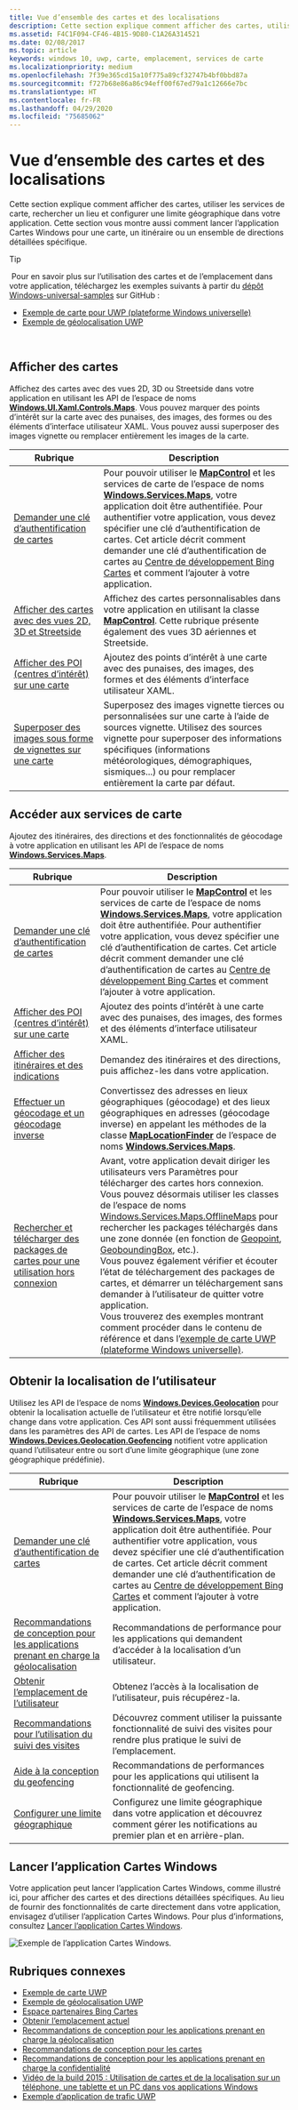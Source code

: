 ```yaml
---
title: Vue d’ensemble des cartes et des localisations
description: Cette section explique comment afficher des cartes, utiliser les services de carte, rechercher un lieu et configurer une limite géographique dans votre application. Cette section vous montre aussi comment lancer l’application Cartes Windows pour une carte, un itinéraire ou un ensemble de directions détaillées spécifique.
ms.assetid: F4C1F094-CF46-4B15-9D80-C1A26A314521
ms.date: 02/08/2017
ms.topic: article
keywords: windows 10, uwp, carte, emplacement, services de carte
ms.localizationpriority: medium
ms.openlocfilehash: 7f39e365cd15a10f775a89cf32747b4bf0bbd87a
ms.sourcegitcommit: f727b68e86a86c94eff00f67ed79a1c12666e7bc
ms.translationtype: HT
ms.contentlocale: fr-FR
ms.lasthandoff: 04/29/2020
ms.locfileid: "75685062"
---
```

# <a name="maps-and-location-overview"></a>Vue d’ensemble des cartes et des localisations




Cette section explique comment afficher des cartes, utiliser les services de carte, rechercher un lieu et configurer une limite géographique dans votre application. Cette section vous montre aussi comment lancer l’application Cartes Windows pour une carte, un itinéraire ou un ensemble de directions détaillées spécifique.

> [!TIP]
> Pour en savoir plus sur l’utilisation des cartes et de l’emplacement dans votre application, téléchargez les exemples suivants à partir du [dépôt Windows-universal-samples](https://github.com/Microsoft/Windows-universal-samples) sur GitHub :
-   [Exemple de carte pour UWP (plateforme Windows universelle)](https://github.com/Microsoft/Windows-universal-samples/tree/master/Samples/MapControl)
-   [Exemple de géolocalisation UWP](https://github.com/Microsoft/Windows-universal-samples/tree/master/Samples/Geolocation)

 

## <a name="display-maps"></a>Afficher des cartes


Affichez des cartes avec des vues 2D, 3D ou Streetside dans votre application en utilisant les API de l’espace de noms [**Windows.UI.Xaml.Controls.Maps**](https://docs.microsoft.com/uwp/api/Windows.UI.Xaml.Controls.Maps). Vous pouvez marquer des points d’intérêt sur la carte avec des punaises, des images, des formes ou des éléments d’interface utilisateur XAML. Vous pouvez aussi superposer des images vignette ou remplacer entièrement les images de la carte.

| Rubrique | Description |
|-------|-------------|
| [Demander une clé d’authentification de cartes](authentication-key.md) | Pour pouvoir utiliser le [**MapControl**](https://docs.microsoft.com/uwp/api/Windows.UI.Xaml.Controls.Maps.MapControl) et les services de carte de l’espace de noms [**Windows.Services.Maps**](https://docs.microsoft.com/uwp/api/Windows.Services.Maps), votre application doit être authentifiée. Pour authentifier votre application, vous devez spécifier une clé d’authentification de cartes. Cet article décrit comment demander une clé d’authentification de cartes au [Centre de développement Bing Cartes](https://www.bingmapsportal.com/) et comment l’ajouter à votre application. |
| [Afficher des cartes avec des vues 2D, 3D et Streetside](display-maps.md) | Affichez des cartes personnalisables dans votre application en utilisant la classe [**MapControl**](https://docs.microsoft.com/uwp/api/Windows.UI.Xaml.Controls.Maps.MapControl). Cette rubrique présente également des vues 3D aériennes et Streetside. |
| [Afficher des POI (centres d’intérêt) sur une carte](display-poi.md) | Ajoutez des points d’intérêt à une carte avec des punaises, des images, des formes et des éléments d’interface utilisateur XAML. |
| [Superposer des images sous forme de vignettes sur une carte](overlay-tiled-images.md) | Superposez des images vignette tierces ou personnalisées sur une carte à l’aide de sources vignette. Utilisez des sources vignette pour superposer des informations spécifiques (informations météorologiques, démographiques, sismiques...) ou pour remplacer entièrement la carte par défaut. |



## <a name="access-map-services"></a>Accéder aux services de carte

Ajoutez des itinéraires, des directions et des fonctionnalités de géocodage à votre application en utilisant les API de l’espace de noms [**Windows.Services.Maps**](https://docs.microsoft.com/uwp/api/Windows.Services.Maps).

| Rubrique | Description |
|-----------------------------------------------------------|-----------------------------------------------------------------------------------------------------------------------------------------------------------------------------------------------------------------------------------------------------------------------------------------------------------------------------------------------|
| [Demander une clé d’authentification de cartes](authentication-key.md) | Pour pouvoir utiliser le [**MapControl**](https://docs.microsoft.com/uwp/api/Windows.UI.Xaml.Controls.Maps.MapControl) et les services de carte de l’espace de noms [**Windows.Services.Maps**](https://docs.microsoft.com/uwp/api/Windows.Services.Maps), votre application doit être authentifiée. Pour authentifier votre application, vous devez spécifier une clé d’authentification de cartes. Cet article décrit comment demander une clé d’authentification de cartes au [Centre de développement Bing Cartes](https://www.bingmapsportal.com/) et comment l’ajouter à votre application. |
| [Afficher des POI (centres d’intérêt) sur une carte](display-poi.md) | Ajoutez des points d’intérêt à une carte avec des punaises, des images, des formes et des éléments d’interface utilisateur XAML. |
| [Afficher des itinéraires et des indications](routes-and-directions.md) | Demandez des itinéraires et des directions, puis affichez-les dans votre application. |
| [Effectuer un géocodage et un géocodage inverse](geocoding.md) | Convertissez des adresses en lieux géographiques (géocodage) et des lieux géographiques en adresses (géocodage inverse) en appelant les méthodes de la classe [**MapLocationFinder**](https://docs.microsoft.com/uwp/api/Windows.Services.Maps.MapLocationFinder) de l’espace de noms [**Windows.Services.Maps**](https://docs.microsoft.com/uwp/api/Windows.Services.Maps). |
| [Rechercher et télécharger des packages de cartes pour une utilisation hors connexion](https://docs.microsoft.com/uwp/api/windows.services.maps.offlinemaps)| Avant, votre application devait diriger les utilisateurs vers Paramètres pour télécharger des cartes hors connexion. Vous pouvez désormais utiliser les classes de l’espace de noms [Windows.Services.Maps.OfflineMaps](https://docs.microsoft.com/uwp/api/windows.services.maps.offlinemaps) pour rechercher les packages téléchargés dans une zone donnée (en fonction de [Geopoint](https://docs.microsoft.com/uwp/api/Windows.Devices.Geolocation.Geopoint), [GeoboundingBox](https://docs.microsoft.com/uwp/api/windows.devices.geolocation.geoboundingbox), etc.). <br> Vous pouvez également vérifier et écouter l’état de téléchargement des packages de cartes, et démarrer un téléchargement sans demander à l’utilisateur de quitter votre application. <br> Vous trouverez des exemples montrant comment procéder dans le contenu de référence et dans l’[exemple de carte UWP (plateforme Windows universelle)](https://github.com/Microsoft/Windows-universal-samples/tree/master/Samples/MapControl).

## <a name="get-the-users-location"></a>Obtenir la localisation de l’utilisateur

Utilisez les API de l’espace de noms [**Windows.Devices.Geolocation**](https://docs.microsoft.com/uwp/api/Windows.Devices.Geolocation) pour obtenir la localisation actuelle de l’utilisateur et être notifié lorsqu’elle change dans votre application. Ces API sont aussi fréquemment utilisées dans les paramètres des API de cartes. Les API de l’espace de noms [**Windows.Devices.Geolocation.Geofencing**](https://docs.microsoft.com/uwp/api/Windows.Devices.Geolocation.Geofencing) notifient votre application quand l’utilisateur entre ou sort d’une limite géographique (une zone géographique prédéfinie).

| Rubrique | Description |
|-------------------------------------------------------------------|---------------------------------------------------------------------------------------------------------------------------------------------------------------------------------------------------------------------------------------------------------------------------------------------------------------------------------------------------------------------------------------------------------------------------------------------------------------------------------------|
| [Demander une clé d’authentification de cartes](authentication-key.md) | Pour pouvoir utiliser le [**MapControl**](https://docs.microsoft.com/uwp/api/Windows.UI.Xaml.Controls.Maps.MapControl) et les services de carte de l’espace de noms [**Windows.Services.Maps**](https://docs.microsoft.com/uwp/api/Windows.Services.Maps), votre application doit être authentifiée. Pour authentifier votre application, vous devez spécifier une clé d’authentification de cartes. Cet article décrit comment demander une clé d’authentification de cartes au [Centre de développement Bing Cartes](https://www.bingmapsportal.com/) et comment l’ajouter à votre application. |
| [Recommandations de conception pour les applications prenant en charge la géolocalisation](guidelines-and-checklist-for-detecting-location.md) | Recommandations de performance pour les applications qui demandent d’accéder à la localisation d’un utilisateur. |
| [Obtenir l’emplacement de l’utilisateur](get-location.md) | Obtenez l’accès à la localisation de l’utilisateur, puis récupérez-la. | 
| [Recommandations pour l’utilisation du suivi des visites](guidelines-for-visits.md) | Découvrez comment utiliser la puissante fonctionnalité de suivi des visites pour rendre plus pratique le suivi de l’emplacement. |
| [Aide à la conception du geofencing](guidelines-for-geofencing.md) | Recommandations de performances pour les applications qui utilisent la fonctionnalité de geofencing. |
| [Configurer une limite géographique](set-up-a-geofence.md) | Configurez une limite géographique dans votre application et découvrez comment gérer les notifications au premier plan et en arrière-plan. |

## <a name="launch-the-windows-maps-app"></a>Lancer l’application Cartes Windows

Votre application peut lancer l’application Cartes Windows, comme illustré ici, pour afficher des cartes et des directions détaillées spécifiques. Au lieu de fournir des fonctionnalités de carte directement dans votre application, envisagez d’utiliser l’application Cartes Windows. Pour plus d’informations, consultez [Lancer l’application Cartes Windows](https://docs.microsoft.com/windows/uwp/launch-resume/launch-maps-app).

![Exemple de l’application Cartes Windows.](images/mapnyc.png)

## <a name="related-topics"></a>Rubriques connexes

* [Exemple de carte UWP](https://github.com/Microsoft/Windows-universal-samples/tree/master/Samples/MapControl)
* [Exemple de géolocalisation UWP](https://github.com/Microsoft/Windows-universal-samples/tree/master/Samples/Geolocation)
* [Espace partenaires Bing Cartes](https://www.bingmapsportal.com/)
* [Obtenir l’emplacement actuel](get-location.md)
* [Recommandations de conception pour les applications prenant en charge la géolocalisation](guidelines-and-checklist-for-detecting-location.md)
* [Recommandations de conception pour les cartes](controls-map.md)
* [Recommandations de conception pour les applications prenant en charge la confidentialité](https://docs.microsoft.com/windows/uwp/security/index)
* [Vidéo de la build 2015 : Utilisation de cartes et de la localisation sur un téléphone, une tablette et un PC dans vos applications Windows](https://channel9.msdn.com/Events/Build/2015/2-757)
* [Exemple d’application de trafic UWP](https://github.com/Microsoft/Windows-appsample-trafficapp)
